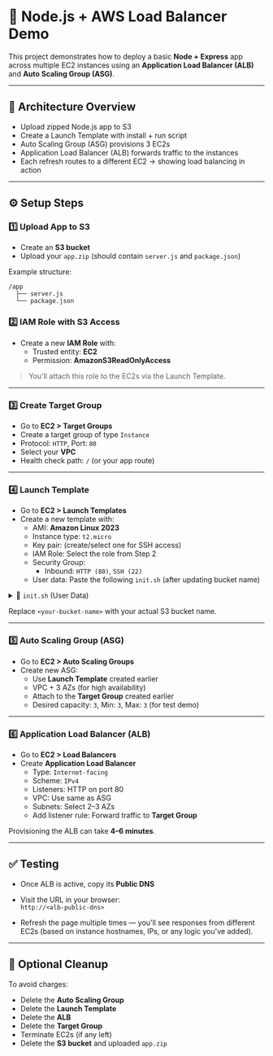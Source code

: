 # 🚀 Node.js + AWS Load Balancer Demo

This project demonstrates how to deploy a basic **Node + Express** app across multiple EC2 instances using an **Application Load Balancer (ALB)** and **Auto Scaling Group (ASG)**.

---

## 🧩 Architecture Overview

- Upload zipped Node.js app to S3
- Create a Launch Template with install + run script
- Auto Scaling Group (ASG) provisions 3 EC2s
- Application Load Balancer (ALB) forwards traffic to the instances
- Each refresh routes to a different EC2 → showing load balancing in action

---

## ⚙️ Setup Steps

### 1️⃣ Upload App to S3

- Create an **S3 bucket**
- Upload your `app.zip` (should contain `server.js` and `package.json`)

Example structure:
```
/app
  ├── server.js
  └── package.json
```

### 2️⃣ IAM Role with S3 Access

- Create a new **IAM Role** with:
  - Trusted entity: **EC2**
  - Permission: **AmazonS3ReadOnlyAccess**

> You'll attach this role to the EC2s via the Launch Template.

---

### 3️⃣ Create Target Group

- Go to **EC2 > Target Groups**
- Create a target group of type `Instance`
- Protocol: `HTTP`, Port: `80`
- Select your **VPC**
- Health check path: `/` (or your app route)

---

### 4️⃣ Launch Template

- Go to **EC2 > Launch Templates**
- Create a new template with:
  - AMI: **Amazon Linux 2023**
  - Instance type: `t2.micro`
  - Key pair: (create/select one for SSH access)
  - IAM Role: Select the role from Step 2
  - Security Group:
    - Inbound: `HTTP (80)`, `SSH (22)`
  - User data: Paste the following `init.sh` (after updating bucket name)

<details>
<summary>📜 <code>init.sh</code> (User Data)</summary>

```bash
#!/bin/bash

sudo dnf update -y
sudo dnf install -y git unzip curl

curl -fsSL https://rpm.nodesource.com/setup_18.x | bash -
sudo dnf install -y nodejs

sudo npm install -g pm2

cd /home/ec2-user

aws s3 cp s3://<your-bucket-name>/app.zip .

unzip -o app.zip -d app
cd app

npm install

sudo PORT=80 pm2 start /home/ec2-user/app/server.js --name node-app

pm2 save
pm2 startup systemd -u ec2-user --hp /home/ec2-user
```

</details>

Replace `<your-bucket-name>` with your actual S3 bucket name.

---

### 5️⃣ Auto Scaling Group (ASG)

- Go to **EC2 > Auto Scaling Groups**
- Create new ASG:
  - Use **Launch Template** created earlier
  - VPC + 3 AZs (for high availability)
  - Attach to the **Target Group** created earlier
  - Desired capacity: `3`, Min: `3`, Max: `3` (for test demo)

---

### 6️⃣ Application Load Balancer (ALB)

- Go to **EC2 > Load Balancers**
- Create **Application Load Balancer**
  - Type: `Internet-facing`
  - Scheme: `IPv4`
  - Listeners: HTTP on port 80
  - VPC: Use same as ASG
  - Subnets: Select 2–3 AZs
  - Add listener rule: Forward traffic to **Target Group**

Provisioning the ALB can take **4–6 minutes**.

---

## ✅ Testing

- Once ALB is active, copy its **Public DNS**
- Visit the URL in your browser:  
  `http://<alb-public-dns>`

- Refresh the page multiple times — you'll see responses from different EC2s (based on instance hostnames, IPs, or any logic you've added).

---

## 🧼 Optional Cleanup

To avoid charges:
- Delete the **Auto Scaling Group**
- Delete the **Launch Template**
- Delete the **ALB**
- Delete the **Target Group**
- Terminate EC2s (if any left)
- Delete the **S3 bucket** and uploaded `app.zip`
